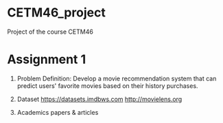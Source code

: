 # CETM46_project
Project of the course CETM46

Assignment 1
=============

1. Problem Definition:
Develop a movie recommendation system that can predict users' favorite movies based on their history purchases.

2. Dataset
https://datasets.imdbws.com
http://movielens.org


3. Academics papers & articles
